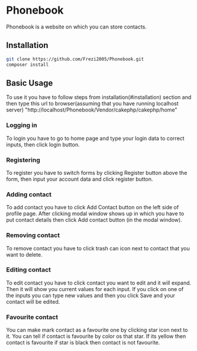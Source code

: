 # Phonebook

Phonebook is a website on which you can store contacts.

## Installation

```sh
git clone https://github.com/Frezi2005/Phonebook.git
composer install
```

## Basic Usage

To use it you have to follow steps from installation(#installation) section and then type this url to browser(assuming that you have running localhost server) "http://localhost/Phonebook/Vendor/cakephp/cakephp/home"

### Logging in

To login you have to go to home page and type your login data to correct inputs, then click login button.

### Registering 

To register you have to switch forms by clicking Register button above the form, then input your account data and click register button.

### Adding contact

To add contact you have to click Add Contact button on the left side of profile page. After clicking modal window shows up in which you have to put contact details then click Add contact button (in the modal window).

### Removing contact

To remove contact you have to click trash can icon next to contact that you want to delete.

### Editing contact

To edit contact you have to click contact you want to edit and it will expand. Then it will show you current values for each input. If you click on one of the inputs you can type new values and then you click Save and your contact will be edited.

### Favourite contact

You can make mark contact as a favourite one by clicking star icon next to it. You can tell if contact is favourite by color os that star. If its yellow then contact is favourite if star is black then contact is not favourite.


